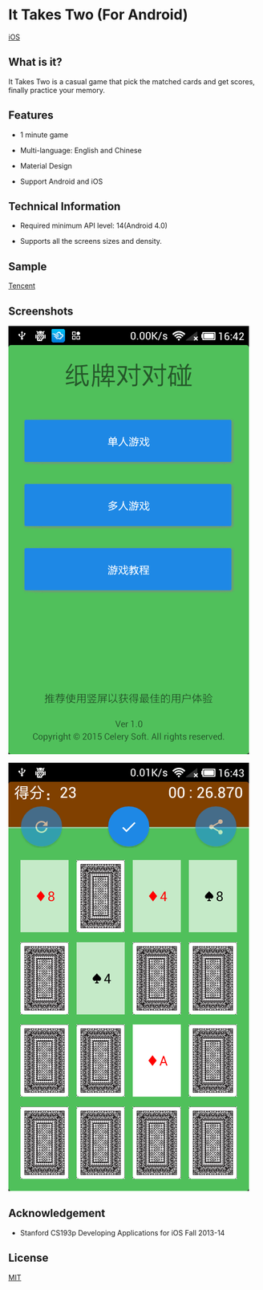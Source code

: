 # It Takes Two (For Android)

[iOS](https://github.com/celerysoft/It-Takes-Two-iOS)

## What is it?

It Takes Two is a casual game that pick the matched cards and get scores, finally practice your memory.

## Features

* 1 minute game

* Multi-language: English and Chinese

* Material Design

* Support Android and iOS

## Technical Information

* Required minimum API level: 14(Android 4.0)

* Supports all the screens sizes and density.

## Sample

[Tencent](http://42.56.65.146/dd.myapp.com/16891/3E88498E94B54FDF29F56B2EBAD0C633.apk?mkey=56caf7524afeb42e&f=3580&fsname=com.celerysoft.ittakestwo_1.0_1.apk&p=.apk)

## Screenshots

![01](https://raw.githubusercontent.com/celerysoft/README/master/ItTakesTwo/sc01.png)

![02](https://raw.githubusercontent.com/celerysoft/README/master/ItTakesTwo/sc02.png)

## Acknowledgement

* Stanford CS193p Developing Applications for iOS Fall 2013-14

## License

[MIT](./LICENSE)
